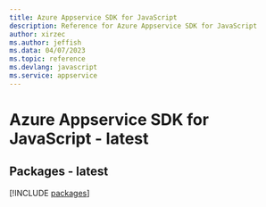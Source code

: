 ```yaml
---
title: Azure Appservice SDK for JavaScript
description: Reference for Azure Appservice SDK for JavaScript
author: xirzec
ms.author: jeffish
ms.data: 04/07/2023
ms.topic: reference
ms.devlang: javascript
ms.service: appservice
---
```

# Azure Appservice SDK for JavaScript - latest
## Packages - latest
[!INCLUDE [packages](appservice-index.md)]